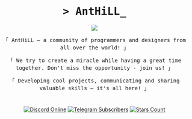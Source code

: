<h1 align="center"><samp>&gt; AntHiLL_</samp></h1>

<p align="center">
    <img src="https://avatars.githubusercontent.com/u/129376721?s=200&v=4" />
</p>

<p align="center">
  <samp>「 AntHiLL — a community of programmers and designers from all over the world! 」</smap>
</p>

<p align="center">
  <samp>「 We try to create a miracle while having a great time together. Don't miss the opportunity - join us! 」</samp>
</p>

<p align="center">
    <samp>「 Developing cool projects, communicating and sharing valuable skills — it's all here! 」</samp>
</p>

#

<p align="center">
    <a href="https://discord.gg/PBqf6nJN7d"><img src="https://img.shields.io/discord/1103163562626658327?label=discord&logo=discord" alt="Discord Online"></a>
    <a href="https://t.me/AntHiLL4main"><img src="https://img.shields.io/badge/dynamic/json?logo=telegram&color=success&label=telegram&query=result&suffix=%20subscribers&url=https%3A%2F%2Fapi.telegram.org%2Fbot5659493866%3AAAEM4De8DGWtgBv6iqec1f4xt67Wapl1cvg%2FgetChatMemberCount%3Fchat_id%3D%40ANTHlll" alt="Telegram Subscribers"></a>
    <a href="https://github.com/AntHill-dev"><img src="https://img.shields.io/github/stars/AntHill-dev?style=social" alt="Stars Count"></a>
</p>
